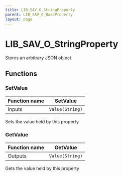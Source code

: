 ```yaml
---
title: LIB_SAV_O_StringProperty
parent: LIB_SAV_O_BaseProperty
layout: page
---
```


# LIB_SAV_O_StringProperty

Stores an arbitrary JSON object

## Functions

### SetValue

| Function name | SetValue |
| --- | --- |
| Inputs | `Value(String)` |

Sets the value held by this property

### GetValue

| Function name | GetValue |
| --- | --- |
| Outputs | `Value(String)` |

Gets the value held by this property
